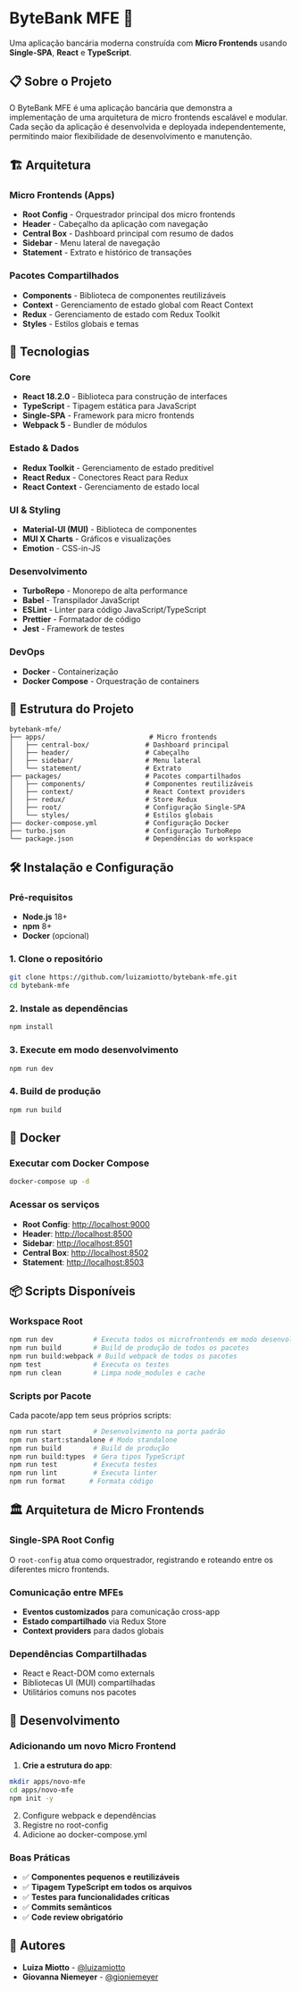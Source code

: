 # ByteBank MFE 🏦

Uma aplicação bancária moderna construída com **Micro Frontends** usando **Single-SPA**, **React** e **TypeScript**.

## 📋 Sobre o Projeto

O ByteBank MFE é uma aplicação bancária que demonstra a implementação de uma arquitetura de micro frontends escalável e modular. Cada seção da aplicação é desenvolvida e deployada independentemente, permitindo maior flexibilidade de desenvolvimento e manutenção.

## 🏗️ Arquitetura

### Micro Frontends (Apps)

- **Root Config** - Orquestrador principal dos micro frontends
- **Header** - Cabeçalho da aplicação com navegação
- **Central Box** - Dashboard principal com resumo de dados
- **Sidebar** - Menu lateral de navegação
- **Statement** - Extrato e histórico de transações

### Pacotes Compartilhados

- **Components** - Biblioteca de componentes reutilizáveis
- **Context** - Gerenciamento de estado global com React Context
- **Redux** - Gerenciamento de estado com Redux Toolkit
- **Styles** - Estilos globais e temas

## 🚀 Tecnologias

### Core

- **React 18.2.0** - Biblioteca para construção de interfaces
- **TypeScript** - Tipagem estática para JavaScript
- **Single-SPA** - Framework para micro frontends
- **Webpack 5** - Bundler de módulos

### Estado & Dados

- **Redux Toolkit** - Gerenciamento de estado preditível
- **React Redux** - Conectores React para Redux
- **React Context** - Gerenciamento de estado local

### UI & Styling

- **Material-UI (MUI)** - Biblioteca de componentes
- **MUI X Charts** - Gráficos e visualizações
- **Emotion** - CSS-in-JS

### Desenvolvimento

- **TurboRepo** - Monorepo de alta performance
- **Babel** - Transpilador JavaScript
- **ESLint** - Linter para código JavaScript/TypeScript
- **Prettier** - Formatador de código
- **Jest** - Framework de testes

### DevOps

- **Docker** - Containerização
- **Docker Compose** - Orquestração de containers

## 📁 Estrutura do Projeto

```text
bytebank-mfe/
├── apps/                          # Micro frontends
│   ├── central-box/              # Dashboard principal
│   ├── header/                   # Cabeçalho
│   ├── sidebar/                  # Menu lateral
│   └── statement/                # Extrato
├── packages/                     # Pacotes compartilhados
│   ├── components/               # Componentes reutilizáveis
│   ├── context/                  # React Context providers
│   ├── redux/                    # Store Redux
│   ├── root/                     # Configuração Single-SPA
│   └── styles/                   # Estilos globais
├── docker-compose.yml            # Configuração Docker
├── turbo.json                    # Configuração TurboRepo
└── package.json                  # Dependências do workspace
```

## 🛠️ Instalação e Configuração

### Pré-requisitos

- **Node.js** 18+
- **npm** 8+
- **Docker** (opcional)

### 1. Clone o repositório

```bash
git clone https://github.com/luizamiotto/bytebank-mfe.git
cd bytebank-mfe
```

### 2. Instale as dependências

```bash
npm install
```

### 3. Execute em modo desenvolvimento

```bash
npm run dev
```

### 4. Build de produção

```bash
npm run build
```

## 🐳 Docker

### Executar com Docker Compose

```bash
docker-compose up -d
```

### Acessar os serviços

- **Root Config**: <http://localhost:9000>
- **Header**: <http://localhost:8500>
- **Sidebar**: <http://localhost:8501>
- **Central Box**: <http://localhost:8502>
- **Statement**: <http://localhost:8503>

## 📦 Scripts Disponíveis

### Workspace Root

```bash
npm run dev          # Executa todos os microfrontends em modo desenvolvimento
npm run build        # Build de produção de todos os pacotes
npm run build:webpack # Build webpack de todos os pacotes
npm test             # Executa os testes
npm run clean        # Limpa node_modules e cache
```

### Scripts por Pacote

Cada pacote/app tem seus próprios scripts:

```bash
npm run start        # Desenvolvimento na porta padrão
npm run start:standalone # Modo standalone
npm run build        # Build de produção
npm run build:types  # Gera tipos TypeScript
npm run test         # Executa testes
npm run lint         # Executa linter
npm run format      # Formata código
```

## 🏛️ Arquitetura de Micro Frontends

### Single-SPA Root Config

O `root-config` atua como orquestrador, registrando e roteando entre os diferentes micro frontends.

### Comunicação entre MFEs

- **Eventos customizados** para comunicação cross-app
- **Estado compartilhado** via Redux Store
- **Context providers** para dados globais

### Dependências Compartilhadas

- React e React-DOM como externals
- Bibliotecas UI (MUI) compartilhadas
- Utilitários comuns nos pacotes

## 🔧 Desenvolvimento

### Adicionando um novo Micro Frontend

1. **Crie a estrutura do app**:

```bash
mkdir apps/novo-mfe
cd apps/novo-mfe
npm init -y
```

2. Configure webpack e dependências
3. Registre no root-config
4. Adicione ao docker-compose.yml

### Boas Práticas

- ✅ **Componentes pequenos e reutilizáveis**
- ✅ **Tipagem TypeScript em todos os arquivos**
- ✅ **Testes para funcionalidades críticas**
- ✅ **Commits semânticos**
- ✅ **Code review obrigatório**

## 👥 Autores

- **Luiza Miotto** - [@luizamiotto](https://github.com/luizamiotto)
- **Giovanna Niemeyer** - [@gioniemeyer](https://github.com/gioniemeyer)
